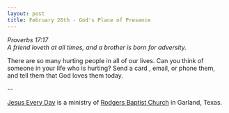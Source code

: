 ```yaml
---
layout: post
title: February 26th - God's Place of Presence
---
```


_Proverbs 17:17  
A friend loveth at all times, and a brother is born for adversity._

There are so many hurting people in all of our lives. Can you think
of someone in your life who is hurting? Send a card , email, or phone
them, and tell them that God loves them today.

 --

<a href=http://jesuseveryday.net>Jesus Every Day</a> is a ministry of <a href=http://rodgersbaptist.net>Rodgers Baptist Church</a> in Garland, Texas.
